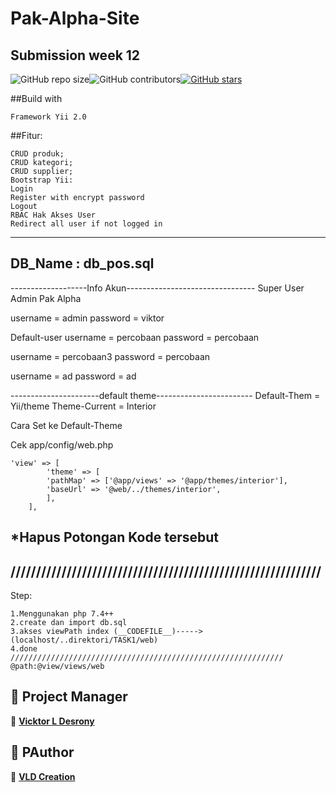 # Pak-Alpha-Site
Submission week 12
------------------------------------------------------------
<img alt="GitHub repo size" src="https://img.shields.io/github/repo-size/vldcreation/Pak-Alpha-Site?color=green"><img alt="GitHub contributors" src="https://img.shields.io/github/contributors/vldcreation/Pak-Alpha-Site"><a href="https://github.com/vldcreation/Pak-Alpha-Site/stargazers"><img alt="GitHub stars" src="https://img.shields.io/github/stars/vldcreation/Pak-Alpha-Site"></a>

##Build with 
```
Framework Yii 2.0
```
##Fitur:
```
CRUD produk;
CRUD kategori;
CRUD supplier;
Bootstrap Yii:
Login
Register with encrypt password
Logout
RBAC Hak Akses User
Redirect all user if not logged in
```
------------------------------------------------------------
DB_Name		: db_pos.sql
------------------------------------------------------------
-------------------Info Akun--------------------------------
Super User Admin Pak Alpha

username = admin
password = viktor

Default-user
username = percobaan
password = percobaan

username = percobaan3
password = percobaan

username = ad
password = ad


----------------------default theme------------------------
Default-Them = Yii/theme
Theme-Current = Interior

Cara Set ke Default-Theme

Cek app/config/web.php
```
'view' => [
        'theme' => [
        'pathMap' => ['@app/views' => '@app/themes/interior'],
        'baseUrl' => '@web/../themes/interior',
        ],
    ],
```
*Hapus Potongan Kode tersebut
-------------------------------------------------------------
/////////////////////////////////////////////////////////////
-------------------------------------------------------------
Step:
```
1.Menggunakan php 7.4++
2.create dan import db.sql
3.akses viewPath index (__CODEFILE__)----->(localhost/..direktori/TASK1/web)
4.done
/////////////////////////////////////////////////////////////
@path:@view/views/web
```
## 🧑 Project Manager
👤 <a href="https://www.instagram.com/vicktor_desrony"> **Vicktor L Desrony**</a>

## 🧑 PAuthor
👤 <a href="https://github.com/vldcreation"> **VLD Creation**</a>
